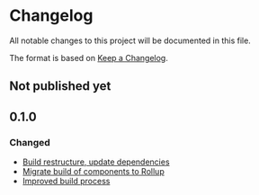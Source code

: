 # Changelog

All notable changes to this project will be documented in this file.

The format is based on [Keep a Changelog](https://keepachangelog.com/en/1.0.0/).

## Not published yet

## 0.1.0

### Changed

- [Build restructure, update dependencies](https://github.com/lundegaard/lundium/issues/16)
- [Migrate build of components to Rollup](https://github.com/lundegaard/lundium/issues/25)
- [Improved build process](https://github.com/lundegaard/lundium/issues/13)
